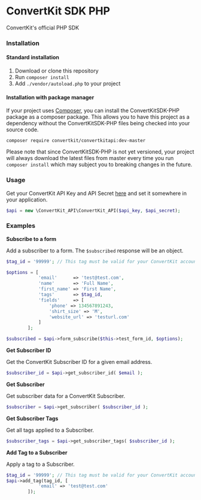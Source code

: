 # ConvertKit SDK PHP
ConvertKit's official PHP SDK

### Installation

#### Standard installation

1. Download or clone this repository
2. Run `composer install`
3. Add `./vendor/autoload.php` to your project

#### Installation with package manager

If your project uses [Composer](https://getcomposer.org/), you can install the ConvertKitSDK-PHP package as a composer package. This allows you to have this project as a dependency without the ConvertKitSDK-PHP files being checked into your source code.

```shell
composer require convertkit/convertkitapi:dev-master
```

Please note that since ConvertKitSDK-PHP is not yet versioned, your project will always download the latest files from master every time you run `composer install` which may subject you to breaking changes in the future.

### Usage

Get your ConvertKit API Key and API Secret [here](https://app.convertkit.com/account/edit) and set it somewhere in your application.

```php
$api = new \ConvertKit_API\ConvertKit_API($api_key, $api_secret);
```

### Examples

**Subscribe to a form**

Add a subscriber to a form. The `$subscribed` response will be an object.

```php
$tag_id = '99999'; // This tag must be valid for your ConvertKit account.

$options = [
			'email'      => 'test@test.com',
			'name'       => 'Full Name',
			'first_name' => 'First Name',
			'tags'       => $tag_id,
			'fields'     => [
				'phone' => 134567891243,
				'shirt_size' => 'M',
				'website_url' => 'testurl.com'
			]
		];

$subscribed = $api->form_subscribe($this->test_form_id, $options);
```

**Get Subscriber ID**

Get the ConvertKit Subscriber ID for a given email address.

```php
$subscriber_id = $api->get_subscriber_id( $email );
```

**Get Subscriber**

Get subscriber data for a ConvertKit Subscriber.

```php
$subscriber = $api->get_subscriber( $subscriber_id );
```

**Get Subscriber Tags**

Get all tags applied to a Subscriber.

```php
$subscriber_tags = $api->get_subscriber_tags( $subscriber_id );
```

**Add Tag to a Subscriber**

Apply a tag to a Subscriber.

```php
$tag_id = '99999'; // This tag must be valid for your ConvertKit account.
$api->add_tag(tag_id, [
			'email' => 'test@test.com'
		]);
```



